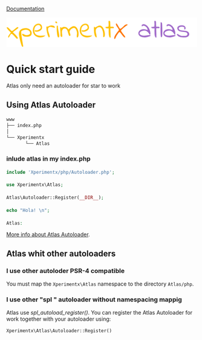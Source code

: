 [Documentation](README.md) 

![xperimentx atlas toolkit](images/atlas.png) 

# Quick start guide

Atlas only need an autoloader for star to work

## Using Atlas Autoloader

```
www
├── index.php
│
└── Xperimentx
       └── Atlas
```

### inlude atlas in my index.php 
```php
include 'Xperimentx/php/Autoloader.php';

use Xperimentx\Atlas;

Atlas\Autoloader::Register(__DIR__);

echo "Hola! \n";

Atlas:
```
[More info about Atlas Autoloader](Autoloader.md).
 


## Atlas whit other autoloaders

###  I use other autoloder PSR-4 compatible

You must map the `Xperimentx\Atlas` namespace to the directory `Atlas/php`.


### I use other "spl " autoloader without namespacing  mappig 

Atlas use *spl_autoload_register()*.
You can  register  the Atlas Autoloader for work together with your autoloader
using:

``` 
Xperimentx\Atlas\Autoloader::Register()
```
 

